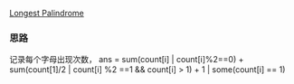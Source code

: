[Longest Palindrome](https://leetcode.com/problems/longest-palindrome/)

### 思路
记录每个字母出现次数，
ans = sum(count[i] | count[i]%2==0) + sum(count[1]/2 | count[i] %2 ==1 && count[i] > 1) + 1 | some(count[i] == 1)
